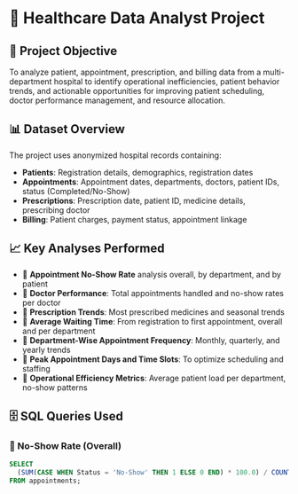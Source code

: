 # 🏥 Healthcare Data Analyst Project

## 📌 Project Objective

To analyze patient, appointment, prescription, and billing data from a multi-department hospital to identify operational inefficiencies, patient behavior trends, and actionable opportunities for improving patient scheduling, doctor performance management, and resource allocation.

## 📊 Dataset Overview

The project uses anonymized hospital records containing:

- **Patients**: Registration details, demographics, registration dates
- **Appointments**: Appointment dates, departments, doctors, patient IDs, status (Completed/No-Show)
- **Prescriptions**: Prescription date, patient ID, medicine details, prescribing doctor
- **Billing**: Patient charges, payment status, appointment linkage
  
## 📈 Key Analyses Performed

- 📌 **Appointment No-Show Rate** analysis overall, by department, and by patient
- 📌 **Doctor Performance**: Total appointments handled and no-show rates per doctor
- 📌 **Prescription Trends**: Most prescribed medicines and seasonal trends
- 📌 **Average Waiting Time**: From registration to first appointment, overall and per department
- 📌 **Department-Wise Appointment Frequency**: Monthly, quarterly, and yearly trends
- 📌 **Peak Appointment Days and Time Slots**: To optimize scheduling and staffing
- 📌 **Operational Efficiency Metrics**: Average patient load per department, no-show patterns

## 🗄️ SQL Queries Used

### 📌 No-Show Rate (Overall)
```sql
SELECT 
  (SUM(CASE WHEN Status = 'No-Show' THEN 1 ELSE 0 END) * 100.0) / COUNT(*) AS No_Show_Rate
FROM appointments;
